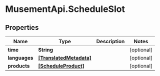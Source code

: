 # MusementApi.ScheduleSlot

## Properties
Name | Type | Description | Notes
------------ | ------------- | ------------- | -------------
**time** | **String** |  | [optional] 
**languages** | [**[TranslatedMetadata]**](TranslatedMetadata.md) |  | [optional] 
**products** | [**[ScheduleProduct]**](ScheduleProduct.md) |  | [optional] 


